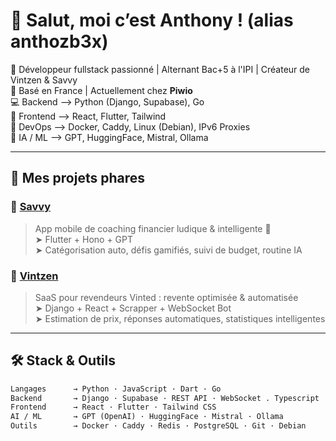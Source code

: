 # 👋 Salut, moi c’est Anthony ! (alias anthozb3x)

🎯 Développeur fullstack passionné | Alternant Bac+5 à l'IPI | Créateur de Vintzen & Savvy  
📍 Basé en France | Actuellement chez **Piwio**  
💻 Backend ⟶ Python (Django, Supabase), Go  
🎨 Frontend ⟶ React, Flutter, Tailwind  
🔧 DevOps ⟶ Docker, Caddy, Linux (Debian), IPv6 Proxies  
🧠 IA / ML ⟶ GPT, HuggingFace, Mistral, Ollama

---

## 🚀 Mes projets phares

### 🧠 [Savvy]()
> App mobile de coaching financier ludique & intelligente 💸  
> ➤ Flutter + Hono + GPT  
> ➤ Catégorisation auto, défis gamifiés, suivi de budget, routine IA

### 🤖 [Vintzen](https://vintzen.fr)
> SaaS pour revendeurs Vinted : revente optimisée & automatisée  
> ➤ Django + React + Scrapper + WebSocket Bot  
> ➤ Estimation de prix, réponses automatiques, statistiques intelligentes  

---

## 🛠️ Stack & Outils

```txt
Langages      → Python · JavaScript · Dart · Go  
Backend       → Django · Supabase · REST API · WebSocket . Typescript
Frontend      → React · Flutter · Tailwind CSS  
AI / ML       → GPT (OpenAI) · HuggingFace · Mistral · Ollama  
Outils        → Docker · Caddy · Redis · PostgreSQL · Git · Debian  

